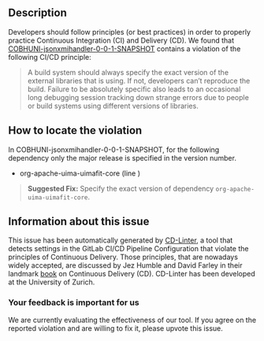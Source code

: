 
## Description
Developers should follow principles (or best practices) in order to properly practice Continuous Integration (CI) and Delivery (CD).
We found that [COBHUNI-jsonxmihandler-0-0-1-SNAPSHOT](https://gitlab.com/alrazi/jsonxmihandler/blob/master/.gitlab-ci.yml) contains a violation of the following CI/CD principle:

> A build system should always specify the exact version of the external libraries that is using.
If not, developers can’t reproduce the build. Failure to be absolutely specific also leads to an occasional long debugging session tracking down strange errors due to people or build systems using different versions of libraries.

## How to locate the violation

In COBHUNI-jsonxmihandler-0-0-1-SNAPSHOT, for the following dependency only the major release is specified in the version number.

* org-apache-uima-uimafit-core (line )

> **Suggested Fix:** Specify the exact version of dependency `org-apache-uima-uimafit-core`.

## Information about this issue

This issue has been automatically generated by [CD-Linter](https://gitlab.com/Jancso/configuration-analytics), a tool that detects settings in the GitLab CI/CD Pipeline Configuration that violate the principles of Continuous Delivery. Those principles, that are nowadays widely accepted, are discussed by Jez Humble and David Farley in their landmark [book](https://www.oreilly.com/library/view/continuous-delivery-reliable/9780321670250/) on Continuous Delivery (CD). CD-Linter has been developed at the University of Zurich.

### Your feedback is important for us
We are currently evaluating the effectiveness of our tool. If you agree on the reported violation and are willing to fix it, please upvote this issue.
